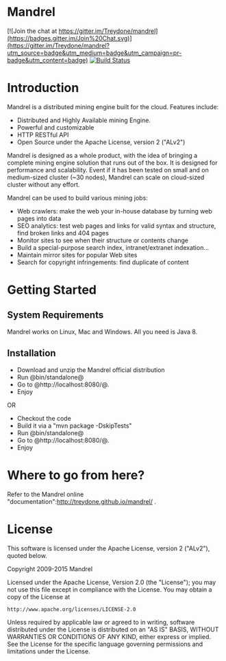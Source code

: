 # Mandrel
[![Join the chat at https://gitter.im/Treydone/mandrel](https://badges.gitter.im/Join%20Chat.svg)](https://gitter.im/Treydone/mandrel?utm_source=badge&utm_medium=badge&utm_campaign=pr-badge&utm_content=badge)
[![Build Status](https://api.travis-ci.org/Treydone/mandrel.svg?branch=dev)](https://travis-ci.org/Treydone/mandrel)

# Introduction

Mandrel is a distributed mining engine built for the cloud. Features include:

* Distributed and Highly Available mining Engine.
* Powerful and customizable
* HTTP RESTful API
* Open Source under the Apache License, version 2 ("ALv2")

Mandrel is designed as a whole product, with the idea of bringing a complete mining engine solution that runs out of the box. It is designed for performance and scalability. Event if it has been tested on small and on medium-sized cluster (~30 nodes), Mandrel can scale on cloud-sized cluster without any effort.

Mandrel can be used to build various mining jobs:

- Web crawlers: make the web your in-house database by turning web pages into data
- SEO analytics: test web pages and links for valid syntax and structure, find broken links and 404 pages
- Monitor sites to see when their structure or contents change
- Build a special-purpose search index, intranet/extranet indexation...
- Maintain mirror sites for popular Web sites
- Search for copyright infringements: find duplicate of content

# Getting Started


## System Requirements

Mandrel works on Linux, Mac and Windows. All you need is Java 8.


## Installation

* Download and unzip the Mandrel official distribution
* Run @bin/standalone@
* Go to @http://localhost:8080/@.
* Enjoy

OR

* Checkout the code
* Build it via a "mvn package -DskipTests"
* Run @bin/standalone@
* Go to @http://localhost:8080/@.
* Enjoy

# Where to go from here? 

Refer to the Mandrel online "documentation":http://treydone.github.io/mandrel/ .


# License

This software is licensed under the Apache License, version 2 ("ALv2"), quoted below.

Copyright 2009-2015 Mandrel

Licensed under the Apache License, Version 2.0 (the "License"); you may not
use this file except in compliance with the License. You may obtain a copy of
the License at

    http://www.apache.org/licenses/LICENSE-2.0

Unless required by applicable law or agreed to in writing, software
distributed under the License is distributed on an "AS IS" BASIS, WITHOUT
WARRANTIES OR CONDITIONS OF ANY KIND, either express or implied. See the
License for the specific language governing permissions and limitations under
the License.
